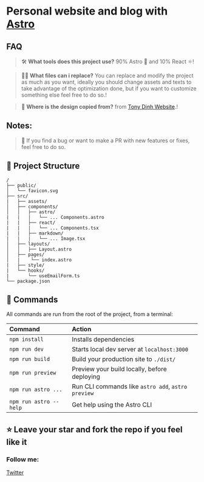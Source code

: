 # Personal website and blog with [Astro](https://astro.build/)

## FAQ

> 🛠 **What tools does this project use?** 90% Astro 🚀 and  10% React ⚛!

> 🧑‍🚀 **What files can i replace?** You can replace and modify the project as much as you want, ideally you should change assets and texts to take advantage of the optimization done, but if you want to customize something else feel free to do so.!

> 🖤 **Where is the design copied from?** from [Tony Dinh Website](https://tonydinh.com/).!

## Notes:
> 🏅 If you find a bug or want to make a PR with new features or fixes, feel free to do so.


## 🚀 Project Structure


```
/
├── public/
│   └── favicon.svg
├── src/
|   ├── assets/
│   ├── components/
│   │   ├── astro/
|   |   |   └── ... Components.astro
|   |   ├── react/
|   |   |   └── ... Components.tsx
|   |   ├── markdown/
|   |   |   └── ... Image.tsx
│   ├── layouts/
│   │   ├── Layout.astro
│   ├── pages/
│   |    └── index.astro
|   ├── style/
|   └── hooks/
|       └── useEmailForm.ts
└── package.json
```

## 🧞 Commands

All commands are run from the root of the project, from a terminal:

| Command                | Action                                             |
| :--------------------- | :------------------------------------------------- |
| `npm install`          | Installs dependencies                              |
| `npm run dev`          | Starts local dev server at `localhost:3000`        |
| `npm run build`        | Build your production site to `./dist/`            |
| `npm run preview`      | Preview your build locally, before deploying       |
| `npm run astro ...`    | Run CLI commands like `astro add`, `astro preview` |
| `npm run astro --help` | Get help using the Astro CLI                       |

## ⭐️ Leave your star and fork the repo if you feel like it
### Follow me:
 [Twitter](https://twitter.com/cristian_devk)
